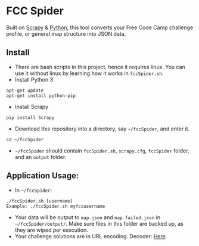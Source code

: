 # FCC Spider
Built on [Scrapy](https://scrapy.org/) & [Python](https://www.python.org/), this tool converts your Free Code Camp challenge profile, or general map structure into JSON data.

## Install
* There are bash scripts in this project, hence it requires linux. You can use it without linux by learning how it works in `fccSpider.sh`.
* Install Python 3
```
apt-get update
apt-get install python-pip
```
* Install Scrapy
```
pip install Scrapy
```
* Download this repository into a directory, say `~/fccSpider`, and enter it.
```
cd ~/fccSpider
```
* `~/fccSpider` should contain `fccSpider.sh`, `scrapy.cfg`, `fccSpider` folder, and an `output` folder.

## Application Usage:
* In `~/fccSpider`:
```
./fccSpider.sh [username]
Example: ./fccSpider.sh myfccusername
```
* Your data will be output to `map.json` and `map.failed.json` in `~/fccSpider/output/`. Make sure files in this folder are backed up, as they are wiped per execution. 
* Your challenge solutions are in URL encoding. Decoder: [Here](http://meyerweb.com/eric/tools/dencoder/).
